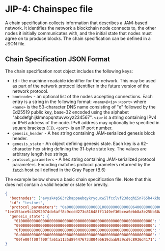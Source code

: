 # JIP-4: Chainspec file

A chain specification collects information that describes a JAM-based network. It identifies the network a blockchain node connects to, the other nodes it initially communicates with, and the initial state that nodes must agree on to produce blocks. The chain specification can be defined in a JSON file.

## Chain Specification JSON Format

The chain specification root object includes the following keys:

- `id` - the machine-readable identifier for the network. This may be used as part of the network protocol identifier in the future version of the network protocol.
- `bootnodes` - an optional list of the nodes accepting connections. Each entry is a string in the following format: `<name>@<ip>:<port>` where `<name>` is the 53-character DNS name consisting of "e" followed by the Ed25519 public key, base-32 encoded using the alphabet "abcdefghijklmnopqrstuvwxyz234567". `<ip>` is a string containing IPv4 or IPv6 address of the node. IPv6 address may optionally be specified in square brackets (`[]`). `<port>` is an IP port number.
- `genesis_header` - A hex string containing JAM-serialized genesis block header.
- `genesis_state` - An object defining genesis state. Each key is a 62-character hex string defining the 31-byte state key. The values are arbitrary length hex strings.
- `protocol_parameters` - A hex string containing JAM-serialized protocol parameters. Encoding matches protocol parameters returned by the [`fetch`](https://graypaper.fluffylabs.dev/#/7e6ff6a/32e400324e01?v=0.6.7) host call defined in the Gray Paper (B.6)

The example below shows a basic chain specification file. Note that this does not contain a valid header or state for brevity.
```json
{
  "bootnodes": ["evysk4p563r2kappaebqykryquxw5lfcclvf23dqqhi5n765h4kkb@192.168.50.18:62061", "egy5qba5fyjf7hn7bxeroo7ncqfk5otxvo6or77k23o6pjqnxdoxb@192.168.50.20:63747"],
  "id": "testnet",
  "protocol_parameters": "0a00000000000000010000000000000064000000000000000200004b00000c000000809698000000000080f0fa020000000000ca9a3b00000000002d310100000000080000001000080003004038000003000800060050000400000080000500060000fa0000017cd20000093d0004000000000c00000204000000c0000080000000000c00000a000000",
"1ee155ace9c40292074cb6aff8c9ccdd273c81648ff1149ef36bcea6ebb8a3e25bb30a42c1e62f0afda5f0a4e8a562f7a13a24cea00ee81917b86b89e801314aa4aa54d1a89973300d7e2493a1b512fecd848f4e8a63fb3a59d38a6b2c1610d9a2c98544eeb3df",
  "genesis_state": {
    "01000000000000000000000000000000000000000000000000000000000000": "08b647818aef53ffdf401882ab552f3ea21a57bdfe3fb4554a518a6fea139ca894b0",
    "09000000000000000000000000000000000000000000000000000000000000": "4aa54d1a89973300d7e2493a1b512fecd848f4e8a63fb3a59d38a6b2c1610d9a2c98",
    "0f000000000000000000000000000000000000000000000000000000000000": "000000000000000000000000",
    "0a000000000000000000000000000000000000000000000000000000000000": "0000",
    "00fe00ff00ff00ffa61a1135d89447673d804e5619daab939cd9c8936d4171": "5000156a616d2d626f6f7473747261702d7365727669636506302e312e32310a"
}
```

